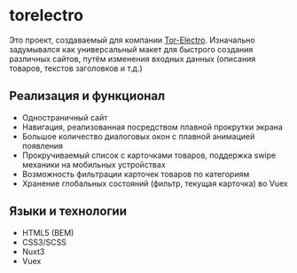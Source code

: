 # torelectro
Это проект, создаваемый для компании [Tor-Electro](https://torelectro-pet.netlify.app/). 
Изначально задумывался как универсальный макет для быстрого создания различных сайтов, путём изменения входных данных (описания товаров, текстов заголовков и т.д.)

## Реализация и функционал
- Одностраничный сайт
- Навигация, реализованная посредством плавной прокрутки экрана
- Большое количество диалоговых окон с плавной анимацией появления
- Прокручиваемый список с карточками товаров, поддержка swipe механики на мобильных устройствах
- Возможность фильтрации карточек товаров по категориям
- Хранение глобальных состояний (фильтр, текущая карточка) во Vuex

## Языки и технологии
- HTML5 (BEM)
- CSS3/SCSS
- Nuxt3
- Vuex


